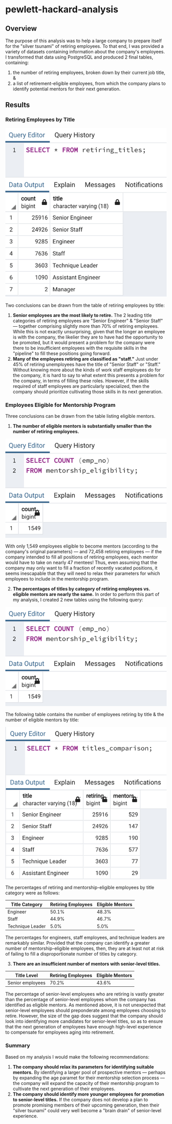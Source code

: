 # pewlett-hackard-analysis

## Overview
The purpose of this analysis was to help a large company to prepare itself for the "silver tsunami" of retiring employees. To that end, I was provided a variety of datasets containing information about the company's employees. I transformed that data using PostgreSQL and produced 2 final tables, containing:
1. the number of retiring employees, broken down by their current job title, &
2. a list of retirement-eligible employees, from which the company plans to identify potential mentors for their next generation.

## Results

### Retiring Employees by Title

![Retiring Employees by Title](resources/retiring_titles.png)

Two conclusions can be drawn from the table of retiring employees by title:
1. **Senior employees are the most likely to retire.**  The 2 leading title categories of retiring employees are "Senior Engineer" & "Senior Staff" — together comprising slightly more than 70% of retiring employees. While this is not exactly unsurprising, given that the longer an employee is with the company, the likelier they are to have had the opportunity to be promoted, but it would present a problem for the company were there to be insufficient employees with the requisite skills in the "pipeline" to fill these positions going forward.
2. **Many of the employees retiring are classified as "staff."** Just under 45% of retiring unemployees have the title of "Senior Staff" or "Staff." Without knowing more about the kinds of work staff employees do for the company, it is hard to say to what extent this presents a problem for the company, in terms of filling these roles. However, if the skills required of staff employees are particularly specialized, then the company should prioritize cultivating those skills in its next generation.

### Employees Eligible for Mentorship Program
Three conclusions can be drawn from the table listing eligible mentors.

1. **The number of eligible mentors is substantially smaller than the number of retiring employees.**

![Number of Eligible Mentors](resources/mentorship_eligibility_1.png)

With only 1,549 employees eligible to become mentors (according to the company's original parameters) — and 72,458 retiring employees — if the company intended to fill all positions of retiring employees, each mentor would have to take on nearly 47 mentees! Thus, even assuming that the company may only want to fill a fraction of recently vacated positions, it seems inescapable that they will need to relax their parameters for which employees to include in the mentorship program.

2. **The percentages of titles by category of retiring employees vs. eligible mentors are nearly the same.**
In order to perform this part of my analysis, I created 2 new tables using the following query:

![New Tables](resources/mentorship_eligibility.png)

The following table contains the number of employees retiring by title & the number of eligible mentors by title:

![Titles Comparison](resources/titles_comparison.png)

The percentages of retiring and mentorship-eligible employees by title category were as follows:

|Title Category|Retiring Employees|Eligible Mentors|
|---|---|---|
|Engineer|50.1%|48.3%|
|Staff|44.9%|46.7%|
|Technique Leader|5.0%|5.0%|

The percentages for engineers, staff employees, and technique leaders are remarkably similar. Provided that the company can identify a greater number of mentorship-eligible employees, then, they are at least not at risk of failing to fill a disproportionate number of titles by category.

3. **There are an insufficient number of mentors with senior-level titles.**

|Title Level|Retiring Employees|Eligible Mentors|
|---|---|---|
|Senior employees|70.2%|43.6%|

The percentage of senior-level employees who are retiring is vastly greater than the percentage of senior-level employees whom the company has identified as eligible mentors. As mentioned above, it is not unexpected that senior-level employees should preponderate among employees choosing to retire. However, the size of the gap does suggest that the company should look into identifying more candidates for senior-level titles, so as to ensure that the next generation of employees have enough high-level experience to compensate for employees aging into retirement.

### Summary
Based on my analysis I would make the following recommendations:
1. **The company should relax its parameters for identifying suitable mentors.** By identifying a larger pool of prospective mentors — perhaps by expanding the age paramet for their mentorship selection process — the company will expand the capacity of their mentorship program to cultivate the next generation of their employees.
2. **The company should identify more younger employees for promotion to senior-level titles.** If the company does not develop a plan to promote promising members of their upcoming generation, then their "silver tsunami" could very well become a "brain drain" of senior-level experience.